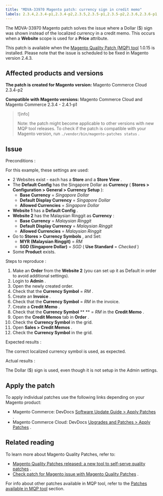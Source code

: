 ```yaml
---
title: "MDVA-33970 Magento patch: currency sign in credit memo"
labels: 2.3.4,2.3.4-p1,2.3.4-p2,2.3.5,2.3.5-p1,2.3.5-p2,2.3.6,2.3.6-p1,2.4.0,2.4.0-p1,2.4.1,2.4.1-p1,MQP 1.0.15,MQP patches,Magento Commerce,Magento Commerce Cloud,Magento Quality Patches
---
```


The MDVA-33970 Magento patch solves the issue where a Dollar ($) sign was shown instead of the localized currency in a credit memo. This occurs when a **Website** scope is used for a **Price** attribute.

This patch is available when the [Magento Quality Patch (MQP) tool](https://devdocs.magento.com/guides/v2.4/comp-mgr/patching.html#mqp) 1.0.15 is installed. Please note that the issue is scheduled to be fixed in Magento version 2.4.3.

## Affected products and versions

 **The patch is created for Magento version:** Magento Commerce Cloud 2.3.4-p2

 **Compatible with Magento versions:** Magento Commerce Cloud and Magento Commerce 2.3.4 - 2.4.1-p1

>![info]
>
>Note: the patch might become applicable to other versions with new MQP tool releases. To check if the patch is compatible with your Magento version, run `./vendor/bin/magento-patches status` .

## Issue

 <span class="wysiwyg-underline">Preconditions</span> :

For this example, these settings are used:

* 2 Websites exist - each has a **Store** and a **Store View** .
* The **Default Config** has the Singapore Dollar as **Currency** ( **Stores > Configuration > General > Currency Setup** ):
    * **Base Currency** = *Singapore Dollar* 
    * **Default Display Currency** = *Singapore Dollar* 
    * **Allowed Currencies** = *Singapore Dollar* 
* **Website 1** has a **Default Config** .
* **Website 2** has the Malaysian Ringgit as **Currency** :
    * **Base Currency** = *Malaysian Ringgit* 
    * **Default Display Currency** = *Malaysian Ringgit* 
    * **Allowed Currencies** = *Malaysian Ringgit* 
* Go to **Stores > Currency Symbols** , and Set:
    * **MYR (Malaysian Ringgit)** = *RM* 
    * **SGD (Singapore Dollar)** = *SGD* ( **Use Standard** = *Checked* )
* Some **Product** exists.

 <span class="wysiwyg-underline">Steps to reproduce</span> :

1. Make an **Order** from the **Website 2** (you can set up it as Default in order to avoid additional settings).
1. Login to **Admin** .
1. Open the newly created order.
1. Check that the **Currency Symbol** = *RM* .
1. Create an **Invoice** .
1. Check that the **Currency Symbol** = *RM* in the invoice.
1. Create a **Credit Memo** .
1. Check that the **Currency Symbol**  ** ** = *RM* in the **Credit Memo** .
1. Open the **Credit Memos** tab in **Order** .
1. Check the **Currency Symbol** in the grid.
1. Open **Sales > Credit Memos** .
1. Check the **Currency Symbol** in the grid.

 <span class="wysiwyg-underline">Expected results</span> :

The correct localized currency symbol is used, as expected.

 <span class="wysiwyg-underline">Actual results</span> :

The Dollar ($) sign is used, even though it is not setup in the Admin settings.

## Apply the patch

To apply individual patches use the following links depending on your Magento product:

* Magento Commerce: DevDocs [Software Update Guide > Apply Patches](https://devdocs.magento.com/guides/v2.4/comp-mgr/patching.html) .
* Magento Commerce Cloud: DevDocs [Upgrades and Patches > Apply Patches](https://devdocs.magento.com/cloud/project/project-patch.html) .

## Related reading

To learn more about Magento Quality Patches, refer to:

* [Magento Quality Patches released: a new tool to self-serve quality patches](https://support.magento.com/hc/en-us/articles/360047139492) .
* [Check patch for Magento issue with Magento Quality Patches](https://support.magento.com/hc/en-us/articles/360047125252) .

For info about other patches available in MQP tool, refer to the [Patches available in MQP tool](https://support.magento.com/hc/en-us/sections/360010506631-Patches-available-in-MQP-tool-) section.